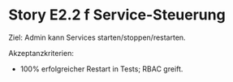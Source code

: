 # Story E2.2  f Service-Steuerung

Ziel: Admin kann Services starten/stoppen/restarten.

Akzeptanzkriterien:
- 100% erfolgreicher Restart in Tests; RBAC greift.
